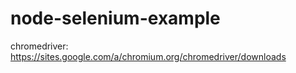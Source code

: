 # node-selenium-example

chromedriver: https://sites.google.com/a/chromium.org/chromedriver/downloads
